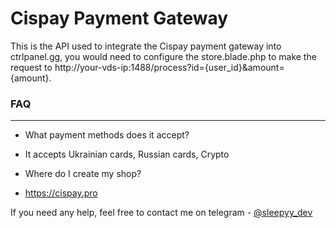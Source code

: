 # Cispay Payment Gateway

This is the API used to integrate the Cispay payment gateway into ctrlpanel.gg, you would need to configure the store.blade.php to make the request to http://your-vds-ip:1488/process?id={user_id}&amount={amount}.

### FAQ
---

- What payment methods does it accept?
- It accepts Ukrainian cards, Russian cards, Crypto

- Where do I create my shop?
- https://cispay.pro

If you need any help, feel free to contact me on telegram - [@sleepyy_dev](https://t.me/sleepyy_dev)
